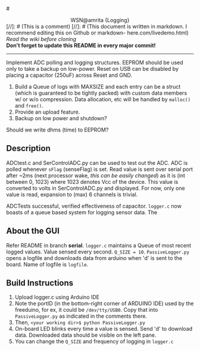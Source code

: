 #<center>WSN@amrita {Logging}</center>
[//]: # (This is a comment)
[//]: # (This document is written in markdown. I recommend editing this on Github or markdown- here.com/livedemo.html)
*Read the wiki before cloning*  
**Don't forget to update this README in every major commit!**

---
Implement ADC polling and logging structures. EEPROM should be used only to take a backup on low-power. Reset on USB can be disabled by placing a capacitor (250uF) across Reset and GND.

1. Build a Queue of logs with MAXSIZE and each entry can be a struct (which is guaranteed to be tightly packed) with custom data members w/ or w/o compression. Data allocation, etc will be handled by `malloc()` and `free()`.
2. Provide an upload feature.
3. Backup on low power and shutdown?

Should we write dhms (time) to EEPROM?

Description
--------------
ADCtest.c and SerControlADC.py can be used to test out the ADC. ADC is polled whenever `sFlag` (senseFlag) is set. Read value is sent over serial port after ~2ms (next processor wake, *this can be easily changed*) as it is (int between 0, 1023) where 1023 denotes Vcc of the device. This value is converted to volts in SerControlADC.py and displayed.
For now, only one value is read, expansion to (max) 6 channels is trivial.

ADCTests successful, verified effectiveness of capacitor. `logger.c` now boasts of a queue based system for logging sensor data. The 

About the GUI
--------------
Refer README in branch **serial**.
 `logger.c` maintains a Queue of most recent logged values. Value sensed every second. `Q_SIZE = 10`.
 `PassiveLogger.py` opens a logfile and downloads data from arduino when 'd' is sent to the board. Name of logfile is `logfile`.

Build Instructions
-------------------
1. Upload logger.c using Arduino IDE
2. Note the portID (in the bottom-right corner of ARDUINO IDE) used by the freeduino, for ex, it could be `/dev/tty/USB0`.
   Copy that into `PassiveLogger.py` as indicated in the comments there.
4. Then, `<your working dir>$ python PassiveLogger.py`
5. On-board LED blinks every time a value is sensed. Send 'd' to download data. Downloaded data should be visible on the left pane.
6. You can change the `Q_SIZE` and frequency of logging in `logger.c`
